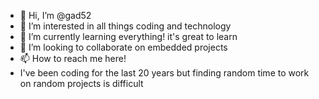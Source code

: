 - 👋 Hi, I’m @gad52
- 👀 I’m interested in all things coding and technology
- 🌱 I’m currently learning everything! it's great to learn
- 💞️ I’m looking to collaborate on embedded projects
- 📫 How to reach me here!
- I've been coding for the last 20 years but finding random time to work on random projects is difficult

<!---
gad52/gad52 is a ✨ special ✨ repository because its `README.md` (this file) appears on your GitHub profile.
You can click the Preview link to take a look at your changes.
--->
